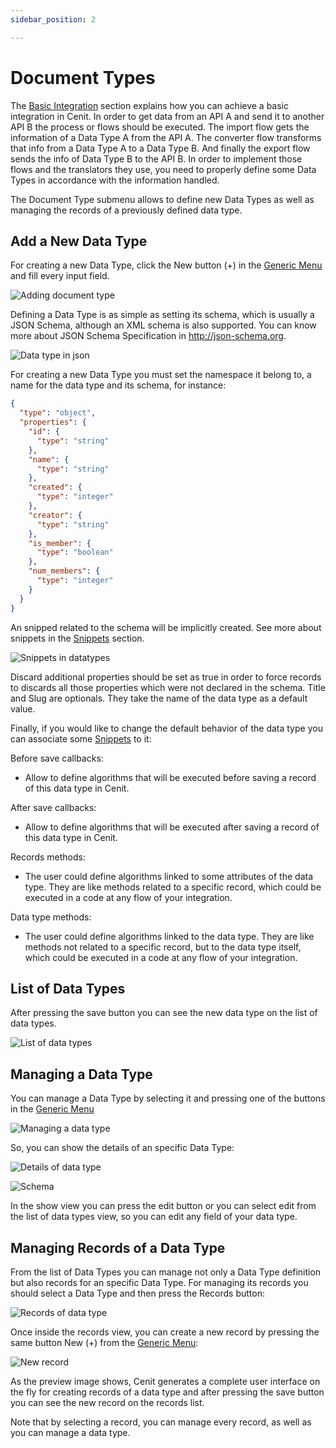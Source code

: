 ```yaml
---
sidebar_position: 2

---
```


# Document Types

The [Basic Integration](basic_integration.md) section explains how  you can achieve a basic integration in Cenit. In order to get data from an API A and send it to another API B the process or flows should be executed. The import flow gets the information of a Data Type A from the API A. The converter flow transforms that info from a Data Type A to a Data Type B. And finally the export flow sends the info of Data Type B to the API B. In order to implement those flows and the translators they use, you need to properly define some Data Types in accordance with the information handled.

The Document Type submenu allows to define new Data Types as well as managing the records of a previously defined data type.

## Add a New Data Type

For creating a new Data Type, click the New button (+) in the [Generic Menu](generic/generic_menu_options_.md) and fill every input field.

![Adding document type](https://user-images.githubusercontent.com/99367633/160850550-178dbe58-a573-47df-8764-01af1c7b309a.png)

Defining a Data Type is as simple as setting its schema, which is usually a JSON Schema, although an XML schema is also supported. You can know more about JSON Schema Specification in http://json-schema.org.

![Data type in json](https://user-images.githubusercontent.com/99367633/160851004-fb2bffd8-7262-4334-9c85-0217e1a7760c.png)

For creating a new Data Type you must set the namespace it belong to, a name for the data type and its schema, for instance:

```json
{
  "type": "object",
  "properties": {
    "id": {
      "type": "string"
    },
    "name": {
      "type": "string"
    },
    "created": {
      "type": "integer"
    },
    "creator": {
      "type": "string"
    },
    "is_member": {
      "type": "boolean"
    },
    "num_members": {
      "type": "integer"
    }
  }
}
```

An snipped related to the schema will be implicitly created. See more about snippets in the [Snippets](compute/snippets.md) section.  

![Snippets in datatypes](https://user-images.githubusercontent.com/99367633/160851634-69338726-35ca-492d-a812-285427428f6b.png)

Discard additional properties should be set as true in order to force records to discards all those properties which were not declared in the schema. Title and Slug are optionals. They take the name of the data type as a default value. 

Finally, if you would like to change the default behavior of the data type you can associate some [Snippets](compute/snippets.md) to it:

Before save callbacks:

- Allow to define algorithms that will be executed before saving a record of this data type in Cenit.

After save callbacks:

- Allow to define algorithms that will be executed after saving a record of this data type in Cenit.

Records methods:

- The user could define algorithms linked to some attributes of the data type. They are like  methods related to a specific record, which could be executed in a code at any flow of your integration.

Data type methods:

- The user could define algorithms linked to the data type. They are like methods not related to a specific record, but to the data type itself, which could be executed in a code at any flow of your integration.

## List of Data Types

After pressing the save button you can see the new data type on the list of data types.

![List of data types](https://user-images.githubusercontent.com/99367633/160852366-fc4d5f02-52da-4fe4-b092-2e8325d47342.png)

## Managing a Data Type

You can manage a Data Type by selecting it and pressing one of the buttons in the  [Generic Menu](generic/generic_menu_options_.md)

![Managing a data type](https://user-images.githubusercontent.com/99367633/160853166-2a83ba28-8bd8-4e1a-bb36-3078d6d1df43.png)

So, you can show the details of an specific Data Type:

![Details of data type](https://user-images.githubusercontent.com/99367633/160853756-dc718d95-25ae-4d58-8478-79f42820fb4e.png)

![Schema](https://user-images.githubusercontent.com/99367633/160854356-a993c604-288e-4f05-af26-34f0d21a2c64.png)

In the show view you can press the edit button or you can select edit from the list of data types view, so you can edit any field of your data type.

## Managing Records of a Data Type

From the list of Data Types you can manage not only a Data Type definition but also records for an specific Data Type. For managing its records you should select a Data Type and then press the Records button:

![Records of data type](https://user-images.githubusercontent.com/99367633/160858821-b289a8be-751a-4bb2-9af9-88e672dd5de2.png)

Once inside the records view, you can create a new record by pressing the same button New (+) from the [Generic Menu](generic/generic_menu_options_.md):

![New record](https://user-images.githubusercontent.com/99367633/160859615-319e5a3b-1371-4504-a453-408356e7508d.png)

As the preview image shows, Cenit generates a complete user interface on the fly for creating records of a data type and after pressing the save button you can see the new record on the records list.

Note that by selecting a record, you can manage every record, as well as you can manage a data type.